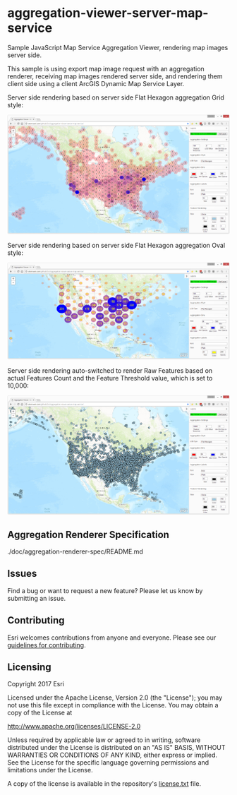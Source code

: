 # aggregation-viewer-server-map-service

Sample JavaScript Map Service Aggregation Viewer, rendering map images server side.

This sample is using export map image request with an aggregation renderer, receiving map images rendered server side, and rendering them client side using a client ArcGIS Dynamic Map Service Layer.

Server side rendering based on server side Flat Hexagon aggregation Grid style:

![App](server-flat-hexagon-grid-style.png?raw=true)

Server side rendering based on server side Flat Hexagon aggregation Oval style:

![alt text](server-flat-hexagon-oval-style.png?raw=true)

Server side rendering auto-switched to render Raw Features based on actual Features Count and the Feature Threshold value, which is set to 10,000:

![alt text](server-flat-hexagon-raw-features.png?raw=true)

## Aggregation Renderer Specification
./doc/aggregation-renderer-spec/README.md 

## Issues

Find a bug or want to request a new feature?  Please let us know by submitting an issue.

## Contributing

Esri welcomes contributions from anyone and everyone. Please see our [guidelines for contributing](https://github.com/esri/contributing).

## Licensing
Copyright 2017 Esri

Licensed under the Apache License, Version 2.0 (the "License");
you may not use this file except in compliance with the License.
You may obtain a copy of the License at

   http://www.apache.org/licenses/LICENSE-2.0

Unless required by applicable law or agreed to in writing, software
distributed under the License is distributed on an "AS IS" BASIS,
WITHOUT WARRANTIES OR CONDITIONS OF ANY KIND, either express or implied.
See the License for the specific language governing permissions and
limitations under the License.

A copy of the license is available in the repository's [license.txt](license.txt?raw=true) file.
